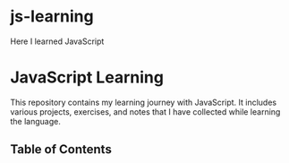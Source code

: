 # js-learning

Here I learned JavaScript

# JavaScript Learning

This repository contains my learning journey with JavaScript. It includes various projects, exercises, and notes that I have collected while learning the language.

## Table of Contents
